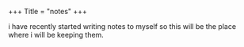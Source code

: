 +++
Title = "notes"
+++

i have recently started writing notes to myself so this will be the place where i will be keeping them.

